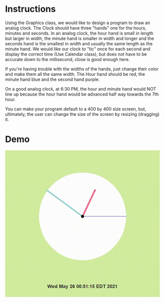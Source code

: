 # Instructions
Using the Graphics class, we would like to design a program to draw an analog clock. The Clock should have three "hands" one for the hours, minutes and seconds. In an analog clock, the hour hand is small in length but larger in width, the minute hand is smaller in width and longer and the seconds hand is the smallest in width and usually the same length as the minute hand. We would like our clock to "tic" once for each second and display the correct time (Use Calendar class), but does not have to be accurate down to the millisecond, close is good enough here.

If you're having trouble with the widths of the hands, just change their color and make them all the same width. The Hour hand should be red, the minute hand blue and the second hand purple.

On a good analog clock, at 6:30 PM, the hour and minute hand would NOT line up because the hour hand would be advanced half way towards the 7th hour. 

You can make your program default to a 400 by 400 size screen, but, ultimately, the user can change the size of the screen by resizing (dragging) it.

# Demo
![HW5 Demo](https://github.com/KristenTse/Java/blob/main/HW5%20-%20Analog%20Clock/Demo5.gif)
